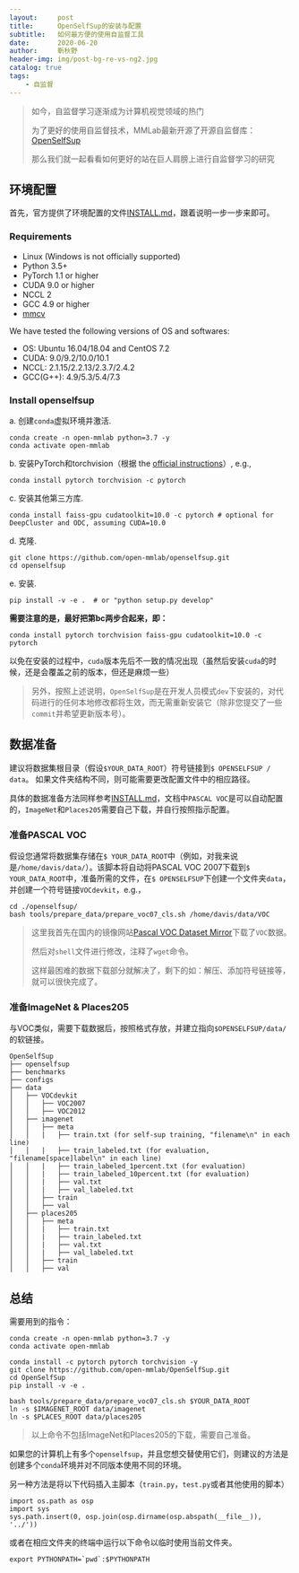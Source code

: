 ```yaml
---
layout:     post
title:      OpenSelfSup的安装与配置
subtitle:   如何最方便的使用自监督工具
date:       2020-06-20
author:     靳秋野
header-img: img/post-bg-re-vs-ng2.jpg
catalog: true
tags:
    - 自监督
---
```


> 如今，自监督学习逐渐成为计算机视觉领域的热门
>
> 为了更好的使用自监督技术，MMLab最新开源了开源自监督库：[OpenSelfSup](https://github.com/open-mmlab/OpenSelfSup)
>
> 那么我们就一起看看如何更好的站在巨人肩膀上进行自监督学习的研究


## 环境配置

首先，官方提供了环境配置的文件[INSTALL.md](https://github.com/open-mmlab/OpenSelfSup/blob/master/docs/INSTALL.md)，跟着说明一步一步来即可。

### Requirements

- Linux (Windows is not officially supported)
- Python 3.5+
- PyTorch 1.1 or higher
- CUDA 9.0 or higher
- NCCL 2
- GCC 4.9 or higher
- [mmcv](https://github.com/open-mmlab/mmcv)

We have tested the following versions of OS and softwares:

- OS: Ubuntu 16.04/18.04 and CentOS 7.2
- CUDA: 9.0/9.2/10.0/10.1
- NCCL: 2.1.15/2.2.13/2.3.7/2.4.2
- GCC(G++): 4.9/5.3/5.4/7.3

### Install openselfsup

a. 创建`conda`虚拟环境并激活.

```shell
conda create -n open-mmlab python=3.7 -y
conda activate open-mmlab
```

b. 安装PyTorch和torchvision（根据 the [official instructions](https://pytorch.org/)）, e.g.,

```shell
conda install pytorch torchvision -c pytorch
```

c. 安装其他第三方库.

```shell
conda install faiss-gpu cudatoolkit=10.0 -c pytorch # optional for DeepCluster and ODC, assuming CUDA=10.0
```

d. 克隆.

```shell
git clone https://github.com/open-mmlab/openselfsup.git
cd openselfsup
```

e. 安装.

```shell
pip install -v -e .  # or "python setup.py develop"
```

**需要注意的是，最好把第bc两步合起来，即：**

```shell
conda install pytorch torchvision faiss-gpu cudatoolkit=10.0 -c pytorch
```

以免在安装的过程中，`cuda`版本先后不一致的情况出现（虽然后安装`cuda`的时候，还是会覆盖之前的版本，但还是麻烦一些）

> 另外，按照上述说明，`OpenSelfSup`是在开发人员模式`dev`下安装的，对代码进行的任何本地修改都将生效，而无需重新安装它（除非您提交了一些`commit`并希望更新版本号）。

## 数据准备

建议将数据集根目录（假设`$YOUR_DATA_ROOT`）符号链接到`$ OPENSELFSUP / data`。 如果文件夹结构不同，则可能需要更改配置文件中的相应路径。

具体的数据准备方法同样参考[INSTALL.md](https://github.com/open-mmlab/OpenSelfSup/blob/master/docs/INSTALL.md)，文档中`PASCAL VOC`是可以自动配置的，`ImageNet`和`Places205`需要自己下载，并自行按照指示配置。

### 准备PASCAL VOC

假设您通常将数据集存储在`$ YOUR_DATA_ROOT`中（例如，对我来说是`/home/davis/data/`）。该脚本将自动将PASCAL VOC 2007下载到​`$ YOUR_DATA_ROOT`中，准备所需的文件，在`$ OPENSELFSUP`下创建一个文件夹`data`，并创建一个符号链接`VOCdevkit`，e.g.，

```shell
cd ./openselfsup/
bash tools/prepare_data/prepare_voc07_cls.sh /home/davis/data/VOC
```

> 这里我首先在国内的镜像网站[Pascal VOC Dataset Mirror](https://pjreddie.com/projects/pascal-voc-dataset-mirror/)下载了`VOC`数据。
>
> 然后对`shell`文件进行修改，注释了`wget`命令。
>
> 这样最困难的数据下载部分就解决了，剩下的如：解压、添加符号链接等，就可以很快完成了。

### 准备ImageNet & Places205

与VOC类似，需要下载数据后，按照格式存放，并建立指向`$OPENSELFSUP/data/`的软链接。

```
OpenSelfSup
├── openselfsup
├── benchmarks
├── configs
├── data
│   ├── VOCdevkit
│   │   ├── VOC2007
│   │   ├── VOC2012
│   ├── imagenet
│   │   ├── meta
│   │   |   ├── train.txt (for self-sup training, "filename\n" in each line)
│   │   |   ├── train_labeled.txt (for evaluation, "filename[space]label\n" in each line)
│   │   |   ├── train_labeled_1percent.txt (for evaluation)
│   │   |   ├── train_labeled_10percent.txt (for evaluation)
│   │   |   ├── val.txt
│   │   |   ├── val_labeled.txt
│   │   ├── train
│   │   ├── val
│   ├── places205
│   │   ├── meta
│   │   |   ├── train.txt
│   │   |   ├── train_labeled.txt
│   │   |   ├── val.txt
│   │   |   ├── val_labeled.txt
│   │   ├── train
│   │   ├── val
```

## 总结

需要用到的指令：

```shell
conda create -n open-mmlab python=3.7 -y
conda activate open-mmlab

conda install -c pytorch pytorch torchvision -y
git clone https://github.com/open-mmlab/OpenSelfSup.git
cd OpenSelfSup
pip install -v -e .

bash tools/prepare_data/prepare_voc07_cls.sh $YOUR_DATA_ROOT
ln -s $IMAGENET_ROOT data/imagenet
ln -s $PLACES_ROOT data/places205
```

> 以上命令不包括ImageNet和Places205的下载，需要自己准备。

如果您的计算机上有多个`openselfsup`，并且您想交替使用它们，则建议的方法是创建多个`conda`环境并对不同版本使用不同的环境。

另一种方法是将以下代码插入主脚本（`train.py`，`test.py`或者其他使用的脚本）

```shell
import os.path as osp
import sys
sys.path.insert(0, osp.join(osp.dirname(osp.abspath(__file__)), '../'))
```

或者在相应文件夹的终端中运行以下命令以临时使用当前文件夹。

```shell
export PYTHONPATH=`pwd`:$PYTHONPATH
```